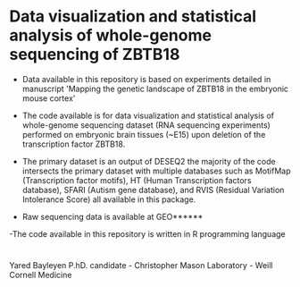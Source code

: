 # Data visualization and statistical analysis of whole-genome sequencing of ZBTB18


- Data available in this repository is based on experiments detailed in manuscript 
'Mapping the genetic landscape of ZBTB18 in the embryonic mouse cortex'

- The code available is for data visualization and statistical analysis of whole-genome sequencing dataset (RNA sequencing 
experiments) performed on embryonic brain tissues (~E15) upon deletion of the transcription factor ZBTB18.

- The primary dataset is an output of DESEQ2 the majority of the code intersects
the primary dataset with multiple databases such as MotifMap (Transcription factor motifs), HT (Human Transcription factors database), 
SFARI (Autism gene database), and RVIS (Residual Variation Intolerance Score) all available in this package. 

- Raw sequencing data is available at GEO******


-The code available in this repository is written in R programming language

#

Yared Bayleyen P.hD. candidate -
Christopher Mason Laboratory -
Weill Cornell Medicine
